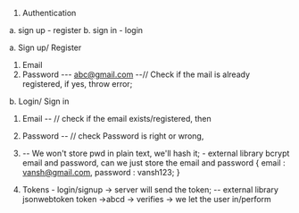 

1. Authentication

a. sign up - register
b. sign in - login 

a. Sign up/ Register
   1. Email
   2. Password
      --- abc@gmail.com --// Check if the mail is already registered, if yes, throw error;


b. Login/ Sign in
   1. Email -- // check if the email exists/registered, then 
   2. Password  -- // check Password is right or wrong, 



2.  -- We won't store pwd in plain text, we'll hash it; - external library bcrypt
      email and password, can we just store the email and password
      {
          email : vansh@gmail.com,
          password : vansh123;
      }


3.  Tokens - login/signup -> server will send the token; -- external library jsonwebtoken 
    token ->abcd ->  verifies -> we let the user in/perform




